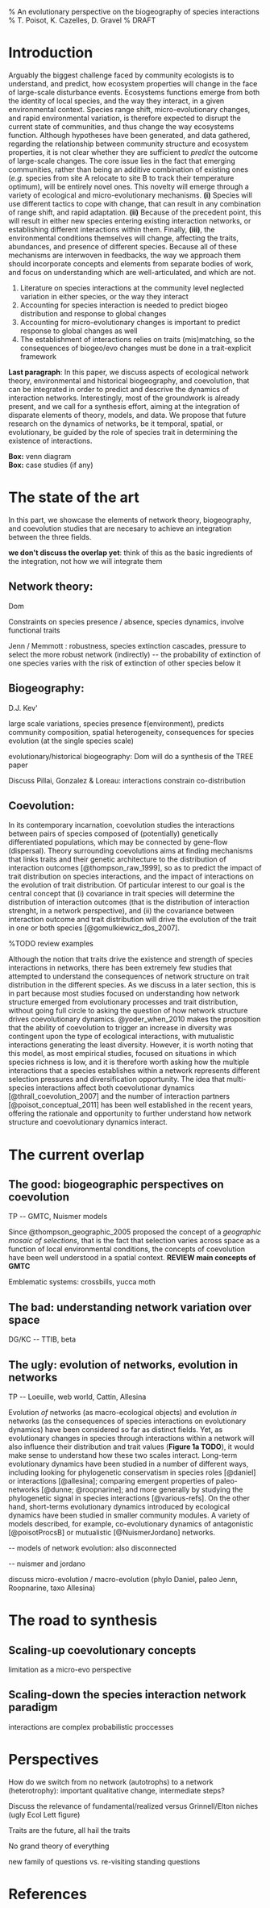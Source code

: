 % An evolutionary perspective on the biogeography of species interactions
% T. Poisot, K. Cazelles, D. Gravel
% DRAFT

# Introduction

Arguably the biggest challenge faced by community ecologists is to understand,
and predict, how ecosystem properties will change in the face of large-scale
disturbance events. Ecosystems functions emerge from both the identity of local
species, and the way they interact, in a given environmental context. Species
range shift, micro-evolutionary changes, and rapid environmental variation,
is therefore expected to disrupt the current state of communities, and thus
change the way ecosystems function. Although hypotheses have been generated,
and data gathered, regarding the relationship between community structure
and ecosystem properties, it is not clear whether they are sufficient to
*predict*  the outcome of large-scale changes. The core issue lies in the
fact that emerging communities, rather than being an additive combination of
existing ones (*e.g.* species from site A relocate to site B to track their
temperature optimum), will be entirely novel ones. This novelty will emerge
through a variety of ecological and micro-evolutionary mechanisms. **(i)**
Species will use different tactics to cope with change, that can result
in any combination of range shift, and rapid adaptation. **(ii)** Because
of the precedent point, this will result in either new species entering
existing interaction networks, or establishing different interactions within
them. Finally, **(iii)**, the environmental conditions themselves will change,
affecting the traits, abundances, and presence of different species. Because
all of these mechanisms are interwoven in feedbacks, the way we approach
them should incorporate concepts and elements from separate bodies of work,
and focus on understanding which are well-articulated, and which are not.

1. Literature on species interactions at the community level neglected variation in either species, or the way they interact
2. Accounting for species interaction is needed to predict biogeo distribution and response to global changes
3. Accounting for micro-evolutionary changes is important to predict response to global changes as well
4. The establishment of interactions relies on traits (mis)matching, so the consequences of biogeo/evo changes must be done in a trait-explicit framework

**Last paragraph**:   In this paper, we discuss aspects of ecological network
theory, environmental and historical biogeography, and coevolution, that can
be integrated in order to predict and descrive the dynamics of interaction
networks. Interestingly, most of the groundwork is already present, and we
call for a synthesis effort, aiming at the integration of disparate elements
of theory, models, and data. We propose that future research on the dynamics
of networks, be it temporal, spatial, or evolutionary, be guided by the role
of species trait in determining the existence of interactions.

**Box:** venn diagram   
**Box:** case studies (if any)

# The state of the art

In this part, we showcase the elements of network theory, biogeography,
and coevolution studies that are necesary to achieve an integration between
the three fields.

**we don't discuss the overlap yet**: think of this as the basic ingredients of
the integration, not how we will integrate them

## Network theory:

Dom

Constraints on species presence / absence, species dynamics, involve functional traits

Jenn / Memmott : robustness, species extinction cascades, pressure to select the more robust network (indirectly) -- the probability of extinction of one species varies with the risk of extinction of other species below it

## Biogeography:

D.J. Kev'

large scale variations, species presence f(environment), predicts community composition, spatial heterogeneity, consequences for species evolution (at the single species scale)

evolutionary/historical biogeography: Dom will do a synthesis of the TREE paper

Discuss Pillai, Gonzalez & Loreau: interactions constrain co-distribution

## Coevolution: 

In its contemporary incarnation, coevolution studies the interactions between
pairs of species composed of (potentially) genetically differentiated
populations, which may be connected by gene-flow (dispersal). Theory
surrounding coevolutions aims at finding mechanisms that links traits and
their genetic architecture to the distribution of interaction outcomes
[@thompson_raw_1999], so as to predict the impact of trait distribution
on species interactions, and the impact of interactions on the evolution
of trait distribution. Of particular interest to our goal is the central
concept that (i) covariance in trait species will determine the distribution
of interaction outcomes (that is the distribution of interaction strenght, in
a network perspective), and (ii) the covariance between interaction outcome
and trait distribution will drive the evolution of the trait in one or both
species [@gomulkiewicz_dos_2007].

%TODO review examples

Although the notion that traits drive the existence and strength of species
interactions in networks, there has been extremely few studies that attempted
to understand the consequences of network structure on trait distribution
in the different species. As we discuss in a later section, this is in part
because most studies focused on understanding how network structure emerged
from evolutionary processes and trait distribution, without going full circle
to asking the question of how network structure drives coevolutionary dynamics.
@yoder_when_2010 makes the proposition that the ability of coevolution to
trigger an increase in diversity was contingent upon the type of ecological
interactions, with mutualistic interactions generating the least diversity.
However, it is worth noting that this model, as most empirical studies,
focused on situations in which species richness is low, and it is therefore
worth asking how the multiple interactions that a species establishes
within a network represents different selection pressures and diversification
opportunity. The idea that multi-species interactions affect both coevolutionar
dynamics [@thrall_coevolution_2007] and the number of interaction partners
[@poisot_conceptual_2011] has been well established in the recent years,
offering the rationale and opportunity to further understand how network
structure and coevolutionary dynamics interact.

# The current overlap

## The good: biogeographic perspectives on coevolution

TP -- GMTC, Nuismer models

Since @thompson_geographic_2005 proposed the concept of a *geographic mosaic
of selections*, that is the fact that selection varies across space as a
function of local environmental conditions, the concepts of coevolution have
been well understood in a spatial context. **REVIEW main concepts of GMTC**

Emblematic systems: crossbills, yucca moth

## The bad: understanding network variation over space

DG/KC -- TTIB, beta

## The ugly: evolution of networks, evolution in networks

TP -- Loeuille, web world, Cattin, Allesina

Evolution *of* networks (as macro-ecological objects) and evolution *in*
networks (as the consequences of species interactions on evolutionary dynamics)
have been considered so far as distinct fields. Yet, as evolutionary changes
in species through interactions within a network will also influence their
distribution and trait values (**Figure 1a TODO**), it would make sense to
understand how these two scales interact. Long-term evolutionary dynamics
have been studied in a number of different ways, including looking for
phylogenetic conservatism in species roles [@daniel] or interactions
[@allesina]; comparing emergent properties of paleo-networks [@dunne;
@roopnarine]; and more generally by studying the phylogenetic signal
in species interactions [@various-refs]. On the other hand, short-terms
evolutionary dynamics introduced by ecological dynamics have been studied
in smaller community modules. A variety of models described, for example,
co-evolutionary dynamics of antagonistic [@poisotProcsB] or mutualistic
[@NuismerJordano] networks.

-- models of network evolution: also disconnected

-- nuismer and jordano

discuss micro-evolution / macro-evolution (phylo Daniel, paleo Jenn, Roopnarine, taxo Allesina)

# The road to synthesis

## Scaling-up coevolutionary concepts

limitation as a micro-evo perspective

## Scaling-down the species interaction network paradigm

interactions are complex probabilistic proccesses

# Perspectives

How do we switch from no network (autotrophs) to a network (heterotrophy):
important qualitative change, intermediate steps?

Discuss the relevance of fundamental/realized versus Grinnell/Elton niches (ugly Ecol Lett figure)

Traits are the future, all hail the traits

No grand theory of everything

new family of questions vs. re-visiting standing questions

# References

